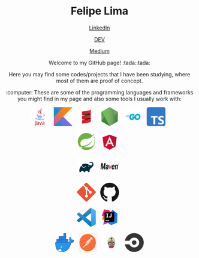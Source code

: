 <h1 align="center">Felipe Lima </h1>

<p align="center">
  <a href="https://br.linkedin.com/in/flimafreire">LinkedIn</a>
</p>

<p align="center">
  <a href="https://dev.to/flflima">DEV</a>
</p>

<p align="center">
  <a href="https://medium.com/@flf.felipe">Medium</a>
</p>

<p align="center">Welcome to my GitHub page! :tada::tada:</p>

<p align="center">Here you may find some codes/projects that I have been studying, where most of them are proof of concept.</p>

<p align="center">:computer: These are some of the programming languages and frameworks you might find in my page and also some tools I usually work with:</p>

<p align="center">
  <img alt="Java" title="Java" src="https://github.com/flflima/flflima/blob/master/img/java.png" width="50" height="50">&nbsp;&nbsp;
  <img alt="Kotlin" title="Kotlin" src="https://github.com/flflima/flflima/blob/master/img/kotlin.png" width="50" height="50">&nbsp;&nbsp;
  <img alt="Scala" title="Scala" src="https://github.com/flflima/flflima/blob/master/img/scala.png" width="50" height="50">&nbsp;&nbsp;
  <img alt="NodeJS" title="NodeJS" src="https://github.com/flflima/flflima/blob/master/img/nodejs.png" width="50" height="50">&nbsp;&nbsp;
  <img alt="Go" title="Go" src="https://github.com/flflima/flflima/blob/master/img/go.png" width="50" height="50">&nbsp;&nbsp;
  <img alt="Typescript" title="Typescript" src="https://github.com/flflima/flflima/blob/master/img/typescript.png" width="50" height="50">&nbsp;&nbsp;
</p>
<p align="center">
  <img alt="Spring Boot" title="Spring Boot" src="https://github.com/flflima/flflima/blob/master/img/spring-boot.png" width="50" height="50">&nbsp;&nbsp;
  <img alt="Angular" title="Angular" src="https://github.com/flflima/flflima/blob/master/img/angular.png" width="50" height="50">&nbsp;&nbsp;
</p>
<p align="center">
  <img alt="Gradle" title="Gradle" src="https://github.com/flflima/flflima/blob/master/img/gradle.png" width="50" height="50">&nbsp;&nbsp;
  <img alt="Maven" title="Maven" src="https://github.com/flflima/flflima/blob/master/img/maven.png" width="50" height="50">&nbsp;&nbsp;
</p>
<p align="center">
  <img alt="Git" title="Git" src="https://github.com/flflima/flflima/blob/master/img/git.png" width="50" height="50">&nbsp;&nbsp;
  <img alt="GitHub" title="GitHub" src="https://github.com/flflima/flflima/blob/master/img/github.png" width="50" height="50">&nbsp;&nbsp;
</p>
<p align="center">
  <img alt="VSCode" title="VSCode" src="https://github.com/flflima/flflima/blob/master/img/vs-code.png" width="50" height="50">&nbsp;&nbsp;
  <img alt="Intellij" title="Intellij" src="https://github.com/flflima/flflima/blob/master/img/intellij.png" width="50" height="50">&nbsp;&nbsp;
</p>
<p align="center">
  <img alt="Docker" title="Docker" src="https://github.com/flflima/flflima/blob/master/img/docker.png" width="50" height="50">&nbsp;&nbsp;
  <img alt="Postman" title="Postman" src="https://github.com/flflima/flflima/blob/master/img/postman.png" width="50" height="50">&nbsp;&nbsp;
  <img alt="Travis CI" title="Travis CI" src="https://github.com/flflima/flflima/blob/master/img/travis-ci.png" width="50" height="50">&nbsp;&nbsp;
  <img alt="CircleCI" title="CircleCI" src="https://github.com/flflima/flflima/blob/master/img/circle-ci.png" width="50" height="50">
</p>
